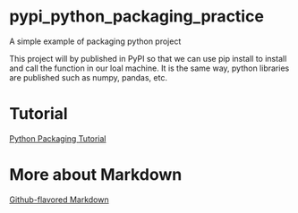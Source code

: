 # pypi_python_packaging_practice
A simple example of packaging python project

This project will by published in PyPI so that we can use pip install to install and call the function in our loal machine. 
It is the same way, python libraries are published such as numpy, pandas, etc.  

# Tutorial
[Python Packaging Tutorial](https://packaging.python.org/tutorials/packaging-projects/)

# More about Markdown
[Github-flavored Markdown](https://guides.github.com/features/mastering-markdown/)

